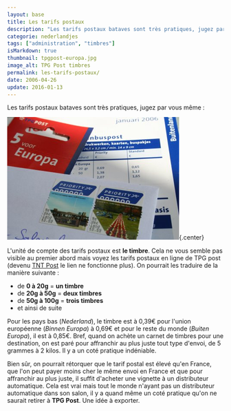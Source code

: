 ```yaml
---
layout: base
title: Les tarifs postaux
description: "Les tarifs postaux bataves sont très pratiques, jugez par vous même :"
categorie: nederlandjes
tags: ["administration", "timbres"]
isMarkdown: true
thumbnail: tpgpost-europa.jpg
image_alt: TPG Post timbres
permalink: les-tarifs-postaux/
date: 2006-04-26
update: 2016-01-13
---
```


Les tarifs postaux bataves sont très pratiques, jugez par vous même :

![TPG Post timbres](tpgpost-europa.jpg){.center}

L'unité de compte des tarifs postaux est **le timbre**. Cela ne vous semble pas visible au premier abord mais voyez les tarifs postaux en ligne de TPG post (devenu [TNT Post](/la-poste-prends-les-couleurs-d-halloween) le lien ne fonctionne plus). On pourrait les traduire de la manière suivante :

* de **0 à 20g** = **un timbre**
* de **20g à 50g** = **deux timbres**
* de **50g à 100g** = **trois timbres**
* et ainsi de suite

Pour les pays bas (*Nederland*), le timbre est à 0,39€ pour l'union européenne (*Binnen Europa*) à 0,69€ et pour le reste du monde (*Buiten Europa*), il est à 0,85€. Bref, quand on achète un carnet de timbres pour une destination, on est paré pour affranchir au plus juste tout type d'envoi, de 5 grammes à 2 kilos. Il y a un coté pratique indéniable.

Bien sûr, on pourrait rétorquer que le tarif postal est élevé qu'en France, que l'on peut payer moins cher le même envoi en France et que pour affranchir au plus juste, il suffit d'acheter une vignette à un distributeur automatique. Cela est vrai mais tout le monde n'ayant pas un distributeur automatique dans son salon, il y a quand même un coté pratique qu'on ne saurait retirer à **TPG Post**. Une idée à exporter.

<!-- post notes:
http://www.tntpost.nl/voorthuis/brieven-en-kaarten/tarieven/
--->

